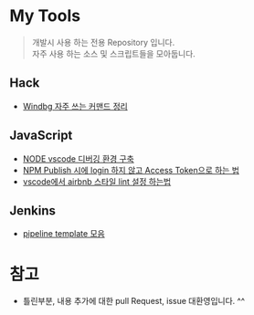 # My Tools

> 개발시 사용 하는 전용 Repository 입니다.  
자주 사용 하는 소스 및 스크립트들을 모아둡니다.


## Hack
* [Windbg 자주 쓰는 커맨드 정리](./hack/windbg_command)

## JavaScript
* [NODE vscode 디버깅 환경 구축](./javascript/debug_env_setting)
* [NPM Publish 시에 login 하지 않고 Access Token으로 하는 법](./javascript/npmrc_setting)
* [vscode에서 airbnb 스타일 lint 설정 하는법](./javascript/vscode_lint_setting)

## Jenkins
* [pipeline template 모음](./jenkins/template)


# 참고
* 틀린부분, 내용 추가에 대한 pull Request, issue 대환영입니다. ^^
